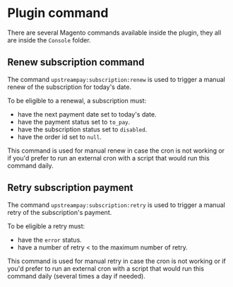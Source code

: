 # Plugin command
There are several Magento commands available inside the plugin, they all are inside the `Console` folder.

## Renew subscription command
The command `upstreampay:subscription:renew` is used to trigger a manual renew of the subscription for today's date.

To be eligible to a renewal, a subscription must:
- have the next payment date set to today's date.
- have the payment status set to `to_pay`.
- have the subscription status set to `disabled`.
- have the order id set to `null`.

This command is used for manual renew in case the cron is not working or if you'd prefer to run an external cron with
a script that would run this command daily.


## Retry subscription payment
The command `upstreampay:subscription:retry` is used to trigger a manual retry of the subscription's payment.

To be eligible a retry must:
- have the `error` status.
- have a number of retry < to the maximum number of retry.

This command is used for manual retry in case the cron is not working or if you'd prefer to run an external cron with
a script that would run this command daily (several times a day if needed).

